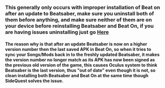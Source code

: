 ### This generally only occurs with improper installation of Beat on after an update to Beatsaber, make sure you uninstall both of them before anything, and make sure neither of them are on your device before reinstalling Beatsaber and Beat On, if you are having issues uninstalling just go [Here](https://github.com/the-expanse/SideQuest/wiki/.My-apps-won't-uninstall-what's-wrong%3F)



#### The reason why is that after an update Beatsaber is now on a higher version number then the last saved APK in Beat On, so when it tries to sync your Songs/Mods back in to the freshly updated Beatsaber, it makes the version number no longer match as its APK has now been signed as the previous old version of the game, this causes Oculus system to think Beatsaber is the last version, thus "out of date" even though it is not, so clean installing both Beatsaber and Beat On at the same time though SideQuest solves the issue.